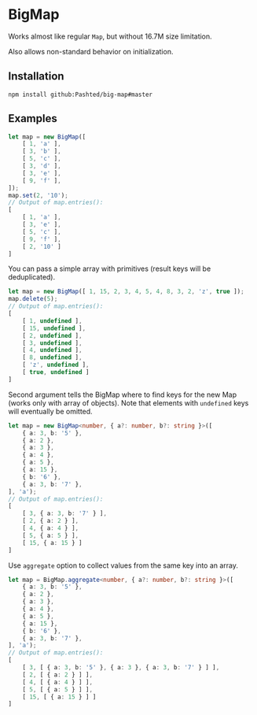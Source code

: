 # BigMap

Works almost like regular `Map`, but without 16.7M size limitation.

Also allows non-standard behavior on initialization.

## Installation

```shell
npm install github:Pashted/big-map#master
```

## Examples

```typescript
let map = new BigMap([
    [ 1, 'a' ],
    [ 3, 'b' ],
    [ 5, 'c' ],
    [ 3, 'd' ],
    [ 3, 'e' ],
    [ 9, 'f' ],
]);
map.set(2, '10');
// Output of map.entries():
[
    [ 1, 'a' ],
    [ 3, 'e' ],
    [ 5, 'c' ],
    [ 9, 'f' ],
    [ 2, '10' ]
]
```

You can pass a simple array with primitives (result keys will be deduplicated).

```typescript
let map = new BigMap([ 1, 15, 2, 3, 4, 5, 4, 8, 3, 2, 'z', true ]);
map.delete(5);
// Output of map.entries():
[
    [ 1, undefined ],
    [ 15, undefined ],
    [ 2, undefined ],
    [ 3, undefined ],
    [ 4, undefined ],
    [ 8, undefined ],
    [ 'z', undefined ],
    [ true, undefined ]
]
```

Second argument tells the BigMap where to find keys for the new Map (works only with array of objects). Note that elements with `undefined` keys will eventually be omitted.
```typescript
let map = new BigMap<number, { a?: number, b?: string }>([
    { a: 3, b: '5' },
    { a: 2 },
    { a: 3 },
    { a: 4 },
    { a: 5 },
    { a: 15 },
    { b: '6' },
    { a: 3, b: '7' },
], 'a');
// Output of map.entries():
[
    [ 3, { a: 3, b: '7' } ],
    [ 2, { a: 2 } ],
    [ 4, { a: 4 } ],
    [ 5, { a: 5 } ],
    [ 15, { a: 15 } ]
]
```

Use `aggregate` option to collect values from the same key into an array.

```typescript
let map = BigMap.aggregate<number, { a?: number, b?: string }>([
    { a: 3, b: '5' },
    { a: 2 },
    { a: 3 },
    { a: 4 },
    { a: 5 },
    { a: 15 },
    { b: '6' },
    { a: 3, b: '7' },
], 'a');
// Output of map.entries():
[
    [ 3, [ { a: 3, b: '5' }, { a: 3 }, { a: 3, b: '7' } ] ],
    [ 2, [ { a: 2 } ] ],
    [ 4, [ { a: 4 } ] ],
    [ 5, [ { a: 5 } ] ],
    [ 15, [ { a: 15 } ] ]
]
```
